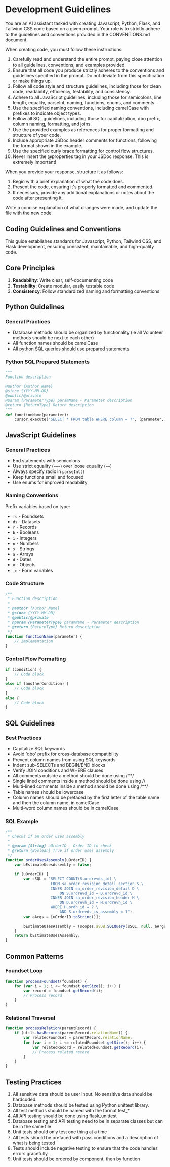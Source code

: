 #  Development Guidelines
You are an AI assistant tasked with creating Javascript, Python, Flask, and Tailwind CSS code based on a given prompt. Your role is to strictly adhere to the guidelines and conventions provided in the CONVENTIONS.md document.

When creating  code, you must follow these instructions:
1. Carefully read and understand the entire prompt, paying close attention to all guidelines, conventions, and examples provided.
2. Ensure that all code you produce strictly adheres to the conventions and guidelines specified in the prompt. Do not deviate from this specification or make things up.
3. Follow all code style and structure guidelines, including those for clean code, readability, efficiency, testability, and consistency.
4. Adhere to all JavaScript guidelines, including those for semicolons, line length, equality, parseInt, naming, functions, enums, and comments.
5. Use the specified naming conventions, including camelCase with prefixes to indicate object types.
6. Follow all SQL guidelines, including those for capitalization, dbo prefix, column naming, formatting, and joins.
7. Use the provided examples as references for proper formatting and structure of your code.
8. Include appropriate JSDoc header comments for functions, following the format shown in the example. 
9. Use the specified curly brace formatting for control flow structures.
10. Never insert the @properties tag in your JSDoc response. This is extremely important!

When you provide your response, structure it as follows:
1. Begin with a brief explanation of what the code does.
2. Present the code, ensuring it's properly formatted and commented.
3. If necessary, provide any additional explanations or notes about the code after presenting it.

Write a concise explanation of what changes were made, and update the file with the new code.

## Coding Guidelines and Conventions
This guide establishes standards for Javascript, Python, Tailwind CSS, and Flask development, ensuring consistent, maintainable, and high-quality code.

## Core Principles
1. **Readability**: Write clear, self-documenting code
2. **Testability**: Create modular, easily testable code
3. **Consistency**: Follow standardized naming and formatting conventions

## Python Guidelines

### General Practices
- Database methods should be organized by functionality (ie all Volunteer methods should be next to each other)
- All function names should be camelCase
- All python SQL queries should use prepared statements

### Python SQL Prepared Statements
```python
"""
Function description

@author {Author Name}
@since {YYYY-MM-DD}
@public/@private
@param {ParameterType} paramName - Parameter description
@return {ReturnType} Return description
"""
def functionName(parameter):
    cursor.execute("SELECT * FROM table WHERE column = ?", (parameter,))
```


## JavaScript Guidelines

### General Practices
- End statements with semicolons
- Use strict equality (`===`) over loose equality (`==`)
- Always specify radix in `parseInt()`
- Keep functions small and focused
- Use enums for improved readability

### Naming Conventions
Prefix variables based on type:
- `fs` - Foundsets
- `ds` - Datasets
- `r` - Records
- `b` - Booleans
- `i` - Integers
- `n` - Numbers
- `s` - Strings
- `a` - Arrays
- `d` - Dates
- `o` - Objects
- `_n` - Form variables

### Code Structure
```javascript
/**
 * Function description
 * 
 * @author {Author Name}
 * @since {YYYY-MM-DD}
 * @public/@private
 * @param {ParameterType} paramName - Parameter description
 * @return {ReturnType} Return description
 */
function functionName(parameter) {
    // Implementation
}
```

### Control Flow Formatting
```javascript
if (condition) {
    // Code block
} 
else if (anotherCondition) {
    // Code block
}
else {
    // Code block
}
```

## SQL Guidelines

### Best Practices
- Capitalize SQL keywords
- Avoid 'dbo' prefix for cross-database compatibility
- Prevent column names from using SQL keywords
- Indent sub-SELECTs and BEGIN/END blocks
- Verify JOIN conditions and WHERE clauses
- All comments outside a method should be done using /**/
- Single lined comments inside a method should be done using //
- Multi-lined comments inside a method should be done using /**/
- Table names should be lowercase
- Column names should be prefaced by the first letter of the table name and then the column name, in camelCase
- Multi-word column names should be in camelCase

### SQL Example
```javascript
/**
 * Checks if an order uses assembly
 * 
 * @param {String} uOrderID - Order ID to check
 * @return {Boolean} True if order uses assembly
 */
function orderUsesAssembly(uOrderID) {
    var bEstimateUsesAssembly = false;
    
    if (uOrderID) {
        var sSQL = "SELECT COUNT(S.ordrevds_id) \
                    FROM sa_order_revision_detail_section S \
                    INNER JOIN sa_order_revision_detail D \
                        ON S.ordrevd_id = D.ordrevd_id \
                    INNER JOIN sa_order_revision_header H \
                        ON D.ordrevh_id = H.ordrevh_id \
                    WHERE H.ordh_id = ? \
                        AND S.ordrevds_is_assembly = 1";
        var aArgs = [uOrderID.toString()];
        
        bEstimateUsesAssembly = (scopes.avDB.SQLQuery(sSQL, null, aArgs) > 0);
    }
    return bEstimateUsesAssembly;
}
```

## Common Patterns

### Foundset Loop
```javascript
function processFoundset(foundset) {
    for (var i = 1; i <= foundset.getSize(); i++) {
        var record = foundset.getRecord(i);
        // Process record
    }
}
```

### Relational Traversal
```javascript
function processRelation(parentRecord) {
    if (utils.hasRecords(parentRecord.relationName)) {
        var relatedFoundset = parentRecord.relationName;
        for (var i = 1; i <= relatedFoundset.getSize(); i++) {
            var relatedRecord = relatedFoundset.getRecord(i);
            // Process related record
        }
    }
}
```
## Testing Practices
1. All sensitive data should be user input. No sensitive data should be hardcoded.
2. Database methods should be tested using Python unittest library.
3. All test methods should be named with the format test_*
4. All API testing should be done using flask_unittest
5. Database testing and API testing need to be in separate classes but can be in the same file
6. Unit tests should only test one thing at a time
7. All tests should be prefaced with pass conditions and a description of what is being tested
8. Tests should include negative testing to ensure that the code handles errors gracefully
9. Unit tests should be ordered by component, then by function